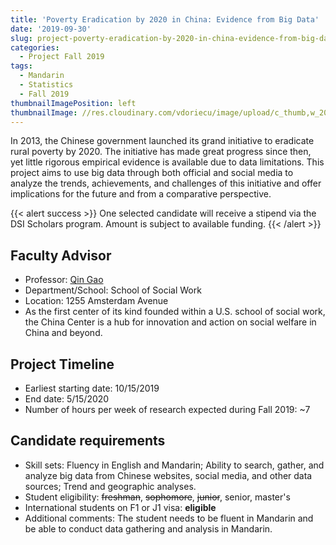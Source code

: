 ```yaml
---
title: 'Poverty Eradication by 2020 in China: Evidence from Big Data'
date: '2019-09-30'
slug: project-poverty-eradication-by-2020-in-china-evidence-from-big-data
categories:
  - Project Fall 2019
tags:
  - Mandarin
  - Statistics
  - Fall 2019
thumbnailImagePosition: left
thumbnailImage: //res.cloudinary.com/vdoriecu/image/upload/c_thumb,w_200,g_face/v1569960946/china_rural_yd8xt8.png
---
```

In 2013, the Chinese government launched its grand initiative to eradicate rural poverty by 2020. The initiative has made great progress since then, yet little rigorous empirical evidence is available due to data limitations. This project aims to use big data through both official and social media to analyze the trends, achievements, and challenges of this initiative and offer implications for the future and from a comparative perspective.

<!--more-->

{{< alert success >}}
One selected candidate will receive a stipend via the DSI Scholars program. Amount is subject to available funding.
{{< /alert >}}

## Faculty Advisor
+ Professor: [Qin Gao](https://chinacenter.socialwork.columbia.edu)
+ Department/School: School of Social Work
+ Location: 1255 Amsterdam Avenue
+ As the first center of its kind founded within a U.S. school of social work, the China Center is a hub for innovation and action on social welfare in China and beyond.

## Project Timeline
+ Earliest starting date: 10/15/2019
+ End date: 5/15/2020
+ Number of hours per week of research expected during Fall 2019: ~7

## Candidate requirements
+ Skill sets: Fluency in English and Mandarin; Ability to search, gather, and analyze big data from Chinese websites, social media, and other data sources; Trend and geographic analyses. 
+ Student eligibility: ~~freshman~~, ~~sophomore~~, ~~junior~~, senior, master's
+ International students on F1 or J1 visa: **eligible**
+ Additional comments: The student needs to be fluent in Mandarin and be able to conduct data gathering and analysis in Mandarin.

